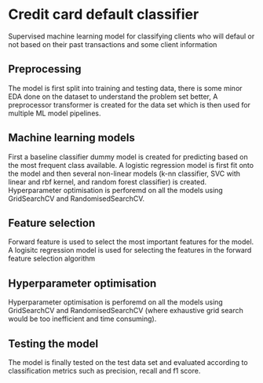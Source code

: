 # Credit card default classifier
Supervised machine learning model for classifying clients who will defaul or not based on their past transactions and some client information

## Preprocessing
The model is first split into training and testing data, there is some minor EDA done on the dataset to understand the problem set better, A preprocessor transformer is created for the data set which is then used for multiple ML model pipelines. 

## Machine learning models
First a baseline classifier dummy model is created for predicting based on the most frequent class available. 
A logistic regression model is first fit onto the model and then several non-linear models (k-nn classifier, SVC with linear and rbf kernel, and random forest classifier) is created. Hyperparameter optimisation is perforemd on all the models using GridSearchCV and RandomisedSearchCV.

## Feature selection
Forward feature is used to select the most important features for the model. A logisitc regression model is used for selecting the features in the forward feature selection algorithm

## Hyperparameter optimisation
Hyperparameter optimisation is perforemd on all the models using GridSearchCV and RandomisedSearchCV (where exhaustive grid search would be too inefficient and time consuming).

## Testing the model
The model is finally tested on the test data set and evaluated according to classification metrics such as precision, recall and f1 score.
